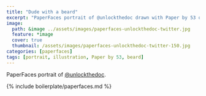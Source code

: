 ```yaml
---
title: "Dude with a beard"
excerpt: "PaperFaces portrait of @unlockthedoc drawn with Paper by 53 on an iPad."
image: 
  path: &image ../assets/images/paperfaces-unlockthedoc-twitter.jpg 
  feature: *image
  cover: true
  thumbnail: /assets/images/paperfaces-unlockthedoc-twitter-150.jpg
categories: [paperfaces]
tags: [portrait, illustration, Paper by 53, beard]
---
```


PaperFaces portrait of [@unlockthedoc](https://twitter.com/unlockthedoc).

{% include boilerplate/paperfaces.md %}

